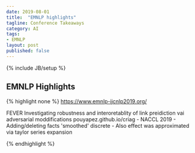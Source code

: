 ```yaml
---
date: 2019-08-01
title:  "EMNLP highlights"
tagline: Conference Takeaways
category: AI
tags:
- EMNLP
layout: post
published: false
---
```

{% include JB/setup %}

##  EMNLP Highlights

{% highlight none %}
https://www.emnlp-ijcnlp2019.org/

FEVER
  Investigating robustness and interoretablity of link preidiction vai adversarial moddifications
    pouyapez.github.io/criag - NACCL 2019
    -  Adding/deleting facts 'smoothed' discrete 
    -  Also effect was approximated via taylor series expansion















{% endhighlight %}



